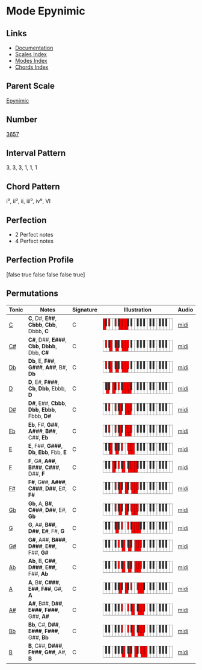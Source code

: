 # Mode Epynimic

## Links

- [Documentation](index.md)
- [Scales Index](Scales.md)
- [Modes Index](Modes.md)
- [Chords Index](Chords.md)

## Parent Scale

[Epynimic](ScaleEpynimic.md)

## Number

[3657](https://ianring.com/musictheory/scales/3657)

## Interval Pattern

3, 3, 3, 1, 1, 1

## Chord Pattern

i⁰, ii⁰, ii, iii⁰, iv⁰, VI

## Perfection

- 2 Perfect notes
- 4 Perfect notes

## Perfection Profile

[false true false false false true]

## Permutations

| Tonic | Notes | Signature | Illustration | Audio |
|-------|-------|-----------|--------------|-------|
| [C](ModeCNaturalEpynimic.md) | **C**, D#, **E##**, **Cbbb**, **Cbb**, Dbbb, **C** | C | ![CNaturalEpynimic](ModeCNaturalEpynimic.png) | [midi](https://github.com/edipermadi/music/blob/main/docs/ModeCNaturalEpynimic.mid?raw=true) |
| [C#](ModeCSharpEpynimic.md) | **C#**, D##, **E###**, **Cbb**, **Dbbb**, Dbb, **C#** | C | ![CSharpEpynimic](ModeCSharpEpynimic.png) | [midi](https://github.com/edipermadi/music/blob/main/docs/ModeCSharpEpynimic.mid?raw=true) |
| [Db](ModeDFlatEpynimic.md) | **Db**, E, **F##**, **G###**, **A##**, B#, **Db** | C | ![DFlatEpynimic](ModeDFlatEpynimic.png) | [midi](https://github.com/edipermadi/music/blob/main/docs/ModeDFlatEpynimic.mid?raw=true) |
| [D](ModeDNaturalEpynimic.md) | **D**, E#, **F###**, **Cb**, **Dbb**, Ebbb, **D** | C | ![DNaturalEpynimic](ModeDNaturalEpynimic.png) | [midi](https://github.com/edipermadi/music/blob/main/docs/ModeDNaturalEpynimic.mid?raw=true) |
| [D#](ModeDSharpEpynimic.md) | **D#**, E##, **Cbbb**, **Dbb**, **Ebbb**, Fbbb, **D#** | C | ![DSharpEpynimic](ModeDSharpEpynimic.png) | [midi](https://github.com/edipermadi/music/blob/main/docs/ModeDSharpEpynimic.mid?raw=true) |
| [Eb](ModeEFlatEpynimic.md) | **Eb**, F#, **G##**, **A###**, **B##**, C##, **Eb** | C | ![EFlatEpynimic](ModeEFlatEpynimic.png) | [midi](https://github.com/edipermadi/music/blob/main/docs/ModeEFlatEpynimic.mid?raw=true) |
| [E](ModeENaturalEpynimic.md) | **E**, F##, **G###**, **Db**, **Ebb**, Fbb, **E** | C | ![ENaturalEpynimic](ModeENaturalEpynimic.png) | [midi](https://github.com/edipermadi/music/blob/main/docs/ModeENaturalEpynimic.mid?raw=true) |
| [F](ModeFNaturalEpynimic.md) | **F**, G#, **A##**, **B###**, **C###**, D##, **F** | C | ![FNaturalEpynimic](ModeFNaturalEpynimic.png) | [midi](https://github.com/edipermadi/music/blob/main/docs/ModeFNaturalEpynimic.mid?raw=true) |
| [F#](ModeFSharpEpynimic.md) | **F#**, G##, **A###**, **C###**, **D##**, E#, **F#** | C | ![FSharpEpynimic](ModeFSharpEpynimic.png) | [midi](https://github.com/edipermadi/music/blob/main/docs/ModeFSharpEpynimic.mid?raw=true) |
| [Gb](ModeGFlatEpynimic.md) | **Gb**, A, **B#**, **C###**, **D##**, E#, **Gb** | C | ![GFlatEpynimic](ModeGFlatEpynimic.png) | [midi](https://github.com/edipermadi/music/blob/main/docs/ModeGFlatEpynimic.mid?raw=true) |
| [G](ModeGNaturalEpynimic.md) | **G**, A#, **B##**, **D##**, **E#**, F#, **G** | C | ![GNaturalEpynimic](ModeGNaturalEpynimic.png) | [midi](https://github.com/edipermadi/music/blob/main/docs/ModeGNaturalEpynimic.mid?raw=true) |
| [G#](ModeGSharpEpynimic.md) | **G#**, A##, **B###**, **D###**, **E##**, F##, **G#** | C | ![GSharpEpynimic](ModeGSharpEpynimic.png) | [midi](https://github.com/edipermadi/music/blob/main/docs/ModeGSharpEpynimic.mid?raw=true) |
| [Ab](ModeAFlatEpynimic.md) | **Ab**, B, **C##**, **D###**, **E##**, F##, **Ab** | C | ![AFlatEpynimic](ModeAFlatEpynimic.png) | [midi](https://github.com/edipermadi/music/blob/main/docs/ModeAFlatEpynimic.mid?raw=true) |
| [A](ModeANaturalEpynimic.md) | **A**, B#, **C###**, **E##**, **F##**, G#, **A** | C | ![ANaturalEpynimic](ModeANaturalEpynimic.png) | [midi](https://github.com/edipermadi/music/blob/main/docs/ModeANaturalEpynimic.mid?raw=true) |
| [A#](ModeASharpEpynimic.md) | **A#**, B##, **D##**, **E###**, **F###**, G##, **A#** | C | ![ASharpEpynimic](ModeASharpEpynimic.png) | [midi](https://github.com/edipermadi/music/blob/main/docs/ModeASharpEpynimic.mid?raw=true) |
| [Bb](ModeBFlatEpynimic.md) | **Bb**, C#, **D##**, **E###**, **F###**, G##, **Bb** | C | ![BFlatEpynimic](ModeBFlatEpynimic.png) | [midi](https://github.com/edipermadi/music/blob/main/docs/ModeBFlatEpynimic.mid?raw=true) |
| [B](ModeBNaturalEpynimic.md) | **B**, C##, **D###**, **F###**, **G##**, A#, **B** | C | ![BNaturalEpynimic](ModeBNaturalEpynimic.png) | [midi](https://github.com/edipermadi/music/blob/main/docs/ModeBNaturalEpynimic.mid?raw=true) |
